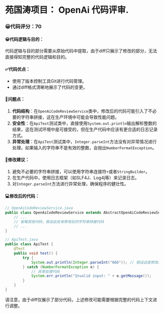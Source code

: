 # 苑国涛项目： OpenAi 代码评审.
### 😀代码评分：70
#### 😀代码逻辑与目的：
代码逻辑与目的部分需要从原始代码中提取，由于diff只展示了修改的部分，无法直接得知完整的代码逻辑和目的。

#### ✅代码优点：
- 使用了版本控制工具Git进行代码管理。
- 通过diff格式清晰地展示了代码的变更。

#### 🤔问题点：
1. **代码结构**：在`OpenAiCodeReviewService`类中，修改后的代码可能引入了不必要的字符串拼接，这在生产环境中可能会导致性能问题。
2. **安全性**：在`ApiTest`测试类中，直接使用`System.out.println`输出解析整数的结果，这在测试环境中是可接受的，但在生产代码中应该有更合适的日志记录方式。
3. **异常处理**：在`ApiTest`测试类中，`Integer.parseInt`方法没有对异常情况进行处理，如果输入的字符串不是有效的整数，会抛出`NumberFormatException`。

#### 🎯修改建议：
1. 避免不必要的字符串拼接，可以使用字符串连接符`+`或者`StringBuilder`。
2. 在生产代码中，使用日志框架（如SLF4J、Log4j等）来记录日志。
3. 对`Integer.parseInt`方法进行异常处理，确保程序的健壮性。

#### 💻修改后的代码：
```java
// OpenAiCodeReviewService.java
public class OpenAiCodeReviewService extends AbstractOpenAiCodeReviewService {
    // ...
    // 省略其他代码，假设此处有修改后的字符串拼接代码
    // ...
}

// ApiTest.java
public class ApiTest {
    @Test
    public void test() {
        try {
            System.out.println(Integer.parseInt("666")); // 假设这是修改后的正确输入
        } catch (NumberFormatException e) {
            // 异常处理代码
            System.err.println("Invalid input: " + e.getMessage());
        }
    }
}
```

请注意，由于diff仅展示了部分代码，上述修改可能需要根据完整的代码上下文进行调整。